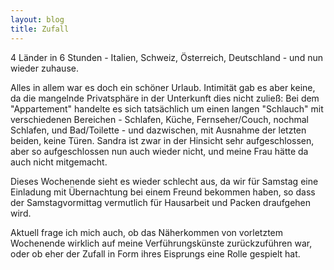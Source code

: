 ```yaml
---
layout: blog
title: Zufall
---
```


4 Länder in 6 Stunden - Italien, Schweiz, Österreich, Deutschland - und nun wieder zuhause.

Alles in allem war es doch ein schöner Urlaub. Intimität gab es aber keine, da die mangelnde Privatsphäre in der Unterkunft dies nicht zuließ: Bei dem "Appartement" handelte es sich tatsächlich um einen langen "Schlauch" mit verschiedenen Bereichen - Schlafen, Küche, Fernseher/Couch, nochmal Schlafen, und Bad/Toilette - und dazwischen, mit Ausnahme der letzten beiden, keine Türen. Sandra ist zwar in der Hinsicht sehr aufgeschlossen, aber so aufgeschlossen nun auch wieder nicht, und meine Frau hätte da auch nicht mitgemacht.

Dieses Wochenende sieht es wieder schlecht aus, da wir für Samstag eine Einladung mit Übernachtung bei einem Freund bekommen haben, so dass der Samstagvormittag vermutlich für Hausarbeit und Packen draufgehen wird.

Aktuell frage ich mich auch, ob das Näherkommen von vorletztem Wochenende wirklich auf meine Verführungskünste zurückzuführen war, oder ob eher der Zufall in Form ihres Eisprungs eine Rolle gespielt hat.
